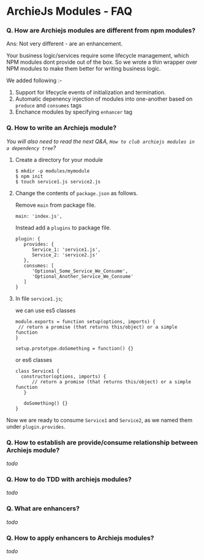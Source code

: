 # ArchieJs Modules - FAQ

### Q. How are Archiejs modules are different from npm modules?

Ans: Not very different - are an enhancement. 

Your business logic/services require some lifecycle management, which NPM modules 
dont provide out of the box. So we wrote a thin wrapper over NPM modules to make
them better for writing business logic. 

We added following :-

1. Support for lifecycle events of initialization and termination. 
2. Automatic depenency injection of modules into one-another based on `produce` and `consumes` tags
3. Enchance modules by specifying `enhancer` tag


### Q. How to write an Archiejs module?

_You will also need to read the next Q&A, `How to club archiejs modules in a dependency tree`?_

1. Create a directory for your module 
    
    ```
    $ mkdir -p modules/mymodule
    $ npm init
    $ touch service1.js service2.js
    ```
    
2. Change the contents of `package.json` as follows. 
    
    Remove `main` from  package file.
    
    ```
    main: 'index.js',
    ```
    
    Instead add a `plugins` to package file.
    
    ```
    plugin: {
       provides: {
          Service_1: 'service1.js',
          Service_2: 'service2.js'
       },
       consumes: [
          'Optional_Some_Service_We_Consume',
          'Optional_Another_Service_We_Consume'
       ]
    }
    ```
    
3. In file `service1.js`;
    
    we can use es5 classes
    
    ```
    module.exports = function setup(options, imports) {
     // return a promise (that returns this/object) or a simple function
    }
    
    setup.prototype.doSomething = function() {}
    ```
    
    or es6 classes
    
    ```
    class Service1 {
      constructor(options, imports) {
          // return a promise (that returns this/object) or a simple function
       }
    
       doSomething() {}
    }
    ```
    
Now we are ready to consume `Service1` and `Service2`, as we named them under `plugin.provides`.


### Q. How to establish are provide/consume relationship between Archiejs module?

_todo_


### Q. How to do TDD with archiejs modules?

_todo_


### Q. What are enhancers?

_todo_


### Q. How to apply enhancers to Archiejs modules?

_todo_

